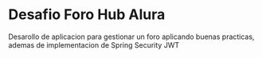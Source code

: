 # Desafio Foro Hub Alura
Desarollo de aplicacion para gestionar un foro aplicando buenas practicas, ademas de implementacion de Spring Security JWT
